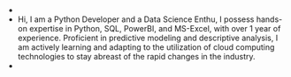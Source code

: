 - 
- Hi, I am a Python Developer and a Data Science Enthu, I possess hands-on expertise in Python, SQL, PowerBI, and MS-Excel, with over 1 year of experience. Proficient in predictive modeling and descriptive analysis, I am actively learning and adapting to the utilization of cloud computing technologies to stay abreast of the rapid changes in the industry.
- 

<!---
aarish023/aarish023 is a ✨ special ✨ repository because its `README.md` (this file) appears on your GitHub profile.
You can click the Preview link to take a look at your changes.
--->
